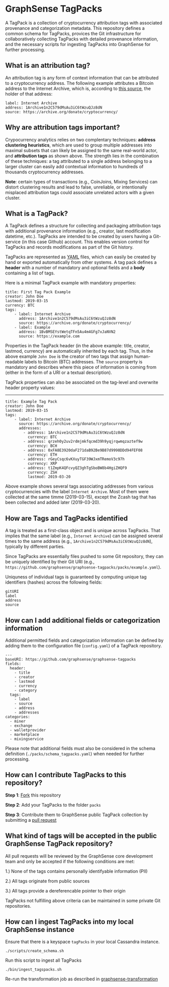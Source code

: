 # GraphSense TagPacks

A TagPack is a collection of cryptocurrency attribution tags with associated provenance and categorization metadata. This repository defines a common schema for TagPacks, provices the Git infrastructure for collaboratively collecting TagPacks with detailed provenance information, and the necessary scripts for ingesting TagPacks into GraphSense for further processing.

## What is an attribution tag?

An attribution tag is any form of context information that can be attributed to a cryptocurrency address. The following example attributes a Bitcoin address to the Internet Archive, which is, according to [this source](https://archive.org/donate/cryptocurrency/), the holder of that address:

	label: Internet Archive
	address: 1Archive1n2C579dMsAu3iC6tWzuQJz8dN
	source: https://archive.org/donate/cryptocurrency/

## Why are attribution tags important?

Crypocurrency analytics relies on two complentary techniques: **address clustering heuristics**, which are used to group multiple addresses into maximal subsets that can likely be assigned to the same real-world actor, and **attribution tags** as shown above. The strength lies in the combination of these techniques: a tag attributed to a single address belonging to a larger cluster can easily add contextual information to hundreds of thousands cryptocurrency addresses.

**Note**: certain types of transactions (e.g., CoinJoins, Mixing Services) can distort clustering results and lead to false, unreliable, or intentionally misplaced attribution tags could associate unrelated actors with a given cluster.

## What is a TagPack?

A TagPack defines a structure for collecting and packaging attribution tags with additional provenance information (e.g., creator, last modification datetime, etc.). TagPacks are intended to be created by users having a Git-service (in this case Github) account. This enables version control for TagPacks and records modifications as part of the Git history.

TagPacks are represented as [YAML](https://yaml.org/) files, which can easily be created by hand or exported automatically from other systems. A tag pack defines a **header** with a number of mandatory and optional fields and a **body** containing a list of tags.

Here is a minimal TagPack example with mandatory properties:

	title: First Tag Pack Example
	creator: John Doe
	lastmod: 2019-03-15
	currency: BTC
	tags:
		- label: Internet Archive
	  	  address: 1Archive1n2C579dMsAu3iC6tWzuQJz8dN
	      source: https://archive.org/donate/cryptocurrency/
		- label: Example
		  address: 1BvBMSEYstWetqTFn5Au4m4GFg7xJaNVN2
		  source: https://example.com		  

Properties in the TagPack header (in the above example: title, creator, lastmod, currency) are automatically inherited by each tag. Thus, in the above example `John Doe` is the creator of two tags that assign human-readable labels to Bitcoin (BTC) addresses. The `source` property is mandatory and describes where this piece of information is coming from (either in the form of a URI or a textual description).

TagPack properties can also be associated on the tag-level and overwrite header property values:

---
	title: Example Tag Pack
	creator: John Doe
	lastmod: 2019-03-15
	tags:
		- label: Internet Archive
	      source: https://archive.org/donate/cryptocurrency/
		  addresses:
		  	- address: 1Archive1n2C579dMsAu3iC6tWzuQJz8dN	  
		  	  currency: BTC
		  	- address: qrzeh0y2uv2rdmjmkfqcmd39h9yqjrqwmqzaztef9w
		  	  currency: BCH
		  	- address: 0xFA8E3920daF271daB92Be9B87d9998DDd94FEF08
		  	  currency: ETH
		  	- address: rGeyCsqc6vKXuyTGF39WJxmTRemoV3c97h
		  	  currency: XRP
		  	- address: t1ZmpK4QFcvyQZ3ghTgSboBW8b4HgiZHQF9
		  	  currency: ZSH
		  	  lastmod: 2019-03-20

Above example shows several tags associating addresses from various cryptocurrencies with the label `Internet Archive`. Most of them were collected at the same timme (2019-03-15), except the Zcash tag that has been collected and added later (2019-03-20).

## How are Tags and TagPacks identified

A tag is treated as a first-class object and is unique across TagPacks. That implies that the same label (e.g., `Internet Archive`) can be assigned several times to the same address (e.g., `1Archive1n2C579dMsAu3iC6tWzuQJz8dN`), typically by different parties.

Since TagPacks are essentially files pushed to some Git repository, they can be uniquely identified by their Git URI (e.g., `https://github.com/graphsense/graphsense-tagpacks/packs/example.yaml`).

Uniquness of individual tags is guaranteed by computing unique tag identifiers (hashes) across the following fields:

	gitURI
	label
	address
	source

## How can I add additional fields or categorization information

Additional permitted fields and categorization information can be defined by adding them to the configuration file (`config.yaml`) of a TagPack repository.

	---
	baseURI: https://github.com/graphsense/graphsense-tagpacks
	fields:
	  header:
	    - title
	    - creator
	    - lastmod
	    - currency
	    - category
	  tags:
	    - label
	    - source
	    - address
	    - addresses
	categories:
	  - miner
	  - exchange
	  - walletprovider
	  - marketplace
	  - mixingservice

Please note that additional fields must also be considered in the schema definition (`./packs/schema_tagpacks.yaml`) when needed for further processing.


## How can I contribute TagPacks to this repository?

**Step 1**: [Fork](https://help.github.com/en/articles/fork-a-repo) this repository

**Step 2**: Add your TagPacks to the folder `packs`

**Step 3**: Contribute them to GraphSense public TagPack collection by submitting a [pull request](https://help.github.com/en/articles/about-pull-requests)


## What kind of tags will be accepted in the public GraphSense TagPack repository?

All pull requests will be reviewed by the GraphSense core development team and only be accepted if the following conditions are met:

1.) None of the tags contains personally identifyable information (PII)

2.) All tags originate from public sources

3.) All tags provide a dereferencable pointer to their origin

TagPacks not fulfilling above criteria can be maintained in some private Git repositories.

## How can I ingest TagPacks into my local GraphSense instance

Ensure that there is a keyspace `tagPacks` in your local Cassandra instance.

	./scripts/create_schema.sh

Run this script to ingest all TagPacks

	./bin/ingest_tagspacks.sh

Re-run the transformation job as described in [graphsense-transformation](https://github.com/graphsense/graphsense-transformation)